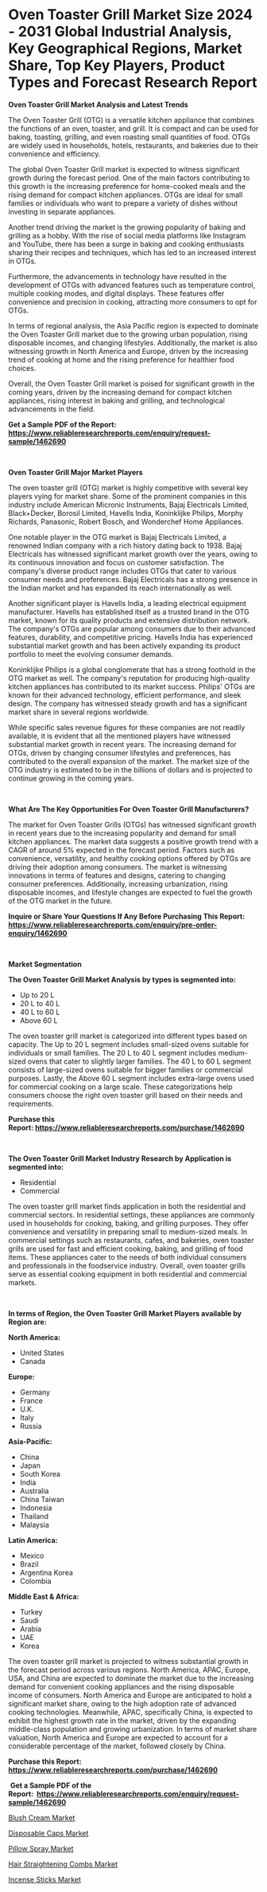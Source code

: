 <p><h1>Oven Toaster Grill Market Size 2024 - 2031 Global Industrial Analysis, Key Geographical Regions, Market Share, Top Key Players, Product Types and Forecast Research Report</h1></p><p><strong>Oven Toaster Grill Market Analysis and Latest Trends</strong></p>
<p><p>The Oven Toaster Grill (OTG) is a versatile kitchen appliance that combines the functions of an oven, toaster, and grill. It is compact and can be used for baking, toasting, grilling, and even roasting small quantities of food. OTGs are widely used in households, hotels, restaurants, and bakeries due to their convenience and efficiency.</p><p>The global Oven Toaster Grill market is expected to witness significant growth during the forecast period. One of the main factors contributing to this growth is the increasing preference for home-cooked meals and the rising demand for compact kitchen appliances. OTGs are ideal for small families or individuals who want to prepare a variety of dishes without investing in separate appliances.</p><p>Another trend driving the market is the growing popularity of baking and grilling as a hobby. With the rise of social media platforms like Instagram and YouTube, there has been a surge in baking and cooking enthusiasts sharing their recipes and techniques, which has led to an increased interest in OTGs.</p><p>Furthermore, the advancements in technology have resulted in the development of OTGs with advanced features such as temperature control, multiple cooking modes, and digital displays. These features offer convenience and precision in cooking, attracting more consumers to opt for OTGs.</p><p>In terms of regional analysis, the Asia Pacific region is expected to dominate the Oven Toaster Grill market due to the growing urban population, rising disposable incomes, and changing lifestyles. Additionally, the market is also witnessing growth in North America and Europe, driven by the increasing trend of cooking at home and the rising preference for healthier food choices.</p><p>Overall, the Oven Toaster Grill market is poised for significant growth in the coming years, driven by the increasing demand for compact kitchen appliances, rising interest in baking and grilling, and technological advancements in the field.</p></p>
<p><strong>Get a Sample PDF of the Report:&nbsp; <a href="https://www.reliableresearchreports.com/enquiry/request-sample/1462690">https://www.reliableresearchreports.com/enquiry/request-sample/1462690</a></strong></p>
<p>&nbsp;</p>
<p><strong>Oven Toaster Grill Major Market Players</strong></p>
<p><p>The oven toaster grill (OTG) market is highly competitive with several key players vying for market share. Some of the prominent companies in this industry include American Micronic Instruments, Bajaj Electricals Limited, Black+Decker, Borosil Limited, Havells India, Koninklijke Philips, Morphy Richards, Panasonic, Robert Bosch, and Wonderchef Home Appliances.</p><p>One notable player in the OTG market is Bajaj Electricals Limited, a renowned Indian company with a rich history dating back to 1938. Bajaj Electricals has witnessed significant market growth over the years, owing to its continuous innovation and focus on customer satisfaction. The company's diverse product range includes OTGs that cater to various consumer needs and preferences. Bajaj Electricals has a strong presence in the Indian market and has expanded its reach internationally as well.</p><p>Another significant player is Havells India, a leading electrical equipment manufacturer. Havells has established itself as a trusted brand in the OTG market, known for its quality products and extensive distribution network. The company's OTGs are popular among consumers due to their advanced features, durability, and competitive pricing. Havells India has experienced substantial market growth and has been actively expanding its product portfolio to meet the evolving consumer demands.</p><p>Koninklijke Philips is a global conglomerate that has a strong foothold in the OTG market as well. The company's reputation for producing high-quality kitchen appliances has contributed to its market success. Philips' OTGs are known for their advanced technology, efficient performance, and sleek design. The company has witnessed steady growth and has a significant market share in several regions worldwide.</p><p>While specific sales revenue figures for these companies are not readily available, it is evident that all the mentioned players have witnessed substantial market growth in recent years. The increasing demand for OTGs, driven by changing consumer lifestyles and preferences, has contributed to the overall expansion of the market. The market size of the OTG industry is estimated to be in the billions of dollars and is projected to continue growing in the coming years.</p></p>
<p>&nbsp;</p>
<p><strong>What Are The Key Opportunities For Oven Toaster Grill Manufacturers?</strong></p>
<p><p>The market for Oven Toaster Grills (OTGs) has witnessed significant growth in recent years due to the increasing popularity and demand for small kitchen appliances. The market data suggests a positive growth trend with a CAGR of around 5% expected in the forecast period. Factors such as convenience, versatility, and healthy cooking options offered by OTGs are driving their adoption among consumers. The market is witnessing innovations in terms of features and designs, catering to changing consumer preferences. Additionally, increasing urbanization, rising disposable incomes, and lifestyle changes are expected to fuel the growth of the OTG market in the future.</p></p>
<p><strong>Inquire or Share Your Questions If Any Before Purchasing This Report: <a href="https://www.reliableresearchreports.com/enquiry/pre-order-enquiry/1462690">https://www.reliableresearchreports.com/enquiry/pre-order-enquiry/1462690</a></strong></p>
<p>&nbsp;</p>
<p><strong>Market Segmentation</strong></p>
<p><strong>The Oven Toaster Grill Market Analysis by types is segmented into:</strong></p>
<p><ul><li>Up to 20 L</li><li>20 L to 40 L</li><li>40 L to 60 L</li><li>Above 60 L</li></ul></p>
<p><p>The oven toaster grill market is categorized into different types based on capacity. The Up to 20 L segment includes small-sized ovens suitable for individuals or small families. The 20 L to 40 L segment includes medium-sized ovens that cater to slightly larger families. The 40 L to 60 L segment consists of large-sized ovens suitable for bigger families or commercial purposes. Lastly, the Above 60 L segment includes extra-large ovens used for commercial cooking on a large scale. These categorizations help consumers choose the right oven toaster grill based on their needs and requirements.</p></p>
<p><strong>Purchase this Report:&nbsp;<a href="https://www.reliableresearchreports.com/purchase/1462690">https://www.reliableresearchreports.com/purchase/1462690</a></strong></p>
<p>&nbsp;</p>
<p><strong>The Oven Toaster Grill Market Industry Research by Application is segmented into:</strong></p>
<p><ul><li>Residential</li><li>Commercial</li></ul></p>
<p><p>The oven toaster grill market finds application in both the residential and commercial sectors. In residential settings, these appliances are commonly used in households for cooking, baking, and grilling purposes. They offer convenience and versatility in preparing small to medium-sized meals. In commercial settings such as restaurants, cafes, and bakeries, oven toaster grills are used for fast and efficient cooking, baking, and grilling of food items. These appliances cater to the needs of both individual consumers and professionals in the foodservice industry. Overall, oven toaster grills serve as essential cooking equipment in both residential and commercial markets.</p></p>
<p>&nbsp;</p>
<p><strong>In terms of Region, the Oven Toaster Grill Market Players available by Region are:</strong></p>
<p>
    <p> <strong> North America: </strong>
        <ul>
            <li>United States</li>
            <li>Canada</li>
        </ul>
        </p> 
    <p> <strong> Europe: </strong>
        <ul>
            <li>Germany</li>
            <li>France</li>
            <li>U.K.</li>
            <li>Italy</li>
            <li>Russia</li>
        </ul>
        </p> 
    <p> <strong> Asia-Pacific: </strong>
        <ul>
            <li>China</li>
            <li>Japan</li>
            <li>South Korea</li>
            <li>India</li>
            <li>Australia</li>
            <li>China Taiwan</li>
            <li>Indonesia</li>
            <li>Thailand</li>
            <li>Malaysia</li>
        </ul>
        </p> 
    <p> <strong> Latin America: </strong>
        <ul>
            <li>Mexico</li>
            <li>Brazil</li>
            <li>Argentina Korea</li>
            <li>Colombia</li>
        </ul>
        </p> 
    <p> <strong> Middle East & Africa: </strong>
        <ul>
            <li>Turkey</li>
            <li>Saudi</li>
            <li>Arabia</li>
            <li>UAE</li>
            <li>Korea</li>
        </ul>
    </p>
    </p>
<p><p>The oven toaster grill market is projected to witness substantial growth in the forecast period across various regions. North America, APAC, Europe, USA, and China are expected to dominate the market due to the increasing demand for convenient cooking appliances and the rising disposable income of consumers. North America and Europe are anticipated to hold a significant market share, owing to the high adoption rate of advanced cooking technologies. Meanwhile, APAC, specifically China, is expected to exhibit the highest growth rate in the market, driven by the expanding middle-class population and growing urbanization. In terms of market share valuation, North America and Europe are expected to account for a considerable percentage of the market, followed closely by China.</p></p>
<p><strong>Purchase this Report: <a href="https://www.reliableresearchreports.com/purchase/1462690">https://www.reliableresearchreports.com/purchase/1462690</a></strong></p>
<p>&nbsp;<strong>Get a Sample PDF of the Report:&nbsp;&nbsp;<a href="https://www.reliableresearchreports.com/enquiry/request-sample/1462690">https://www.reliableresearchreports.com/enquiry/request-sample/1462690</a></strong></p>
<p><strong></strong></p>
<p><p><a href="https://github.com/julyju69/Market-Research-Report-List-1/blob/main/blush-cream-market.md">Blush Cream Market</a></p><p><a href="https://github.com/nathandecarvalho/Market-Research-Report-List-1/blob/main/disposable-caps-market.md">Disposable Caps Market</a></p><p><a href="https://github.com/globismark/Market-Research-Report-List-1/blob/main/pillow-spray-market.md">Pillow Spray Market</a></p><p><a href="https://github.com/markusgodoy/Market-Research-Report-List-1/blob/main/hair-straightening-combs-market.md">Hair Straightening Combs Market</a></p><p><a href="https://github.com/mauripalmi/Market-Research-Report-List-1/blob/main/incense-sticks-market.md">Incense Sticks Market</a></p></p>